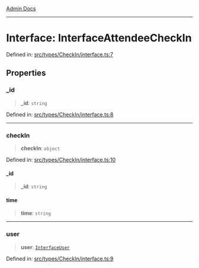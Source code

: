 [Admin Docs](/)

***

# Interface: InterfaceAttendeeCheckIn

Defined in: [src/types/CheckIn/interface.ts:7](https://github.com/PalisadoesFoundation/talawa-admin/blob/main/src/types/CheckIn/interface.ts#L7)

## Properties

### \_id

> **\_id**: `string`

Defined in: [src/types/CheckIn/interface.ts:8](https://github.com/PalisadoesFoundation/talawa-admin/blob/main/src/types/CheckIn/interface.ts#L8)

***

### checkIn

> **checkIn**: `object`

Defined in: [src/types/CheckIn/interface.ts:10](https://github.com/PalisadoesFoundation/talawa-admin/blob/main/src/types/CheckIn/interface.ts#L10)

#### \_id

> **\_id**: `string`

#### time

> **time**: `string`

***

### user

> **user**: [`InterfaceUser`](InterfaceUser.md)

Defined in: [src/types/CheckIn/interface.ts:9](https://github.com/PalisadoesFoundation/talawa-admin/blob/main/src/types/CheckIn/interface.ts#L9)
